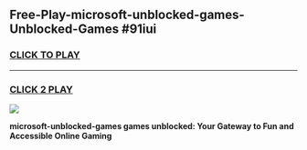 
## Free-Play-microsoft-unblocked-games-Unblocked-Games #91iui
<h3>
<a href="https://news.freeplayer.one?title=microsoft-unblocked-games&ref=8M">CLICK TO PLAY</a></h3>
<hr>

<h3>
<a href="https://news.freeplayer.one?title=microsoft-unblocked-games&ref=8M">CLICK 2 PLAY</a>
  
</h3>

<a href="https://news.freeplayer.one?title=microsoft-unblocked-games&ref=8M"><img src="https://clearcache.store/games.png"></a>


**microsoft-unblocked-games games unblocked: Your Gateway to Fun and Accessible Online Gaming**
